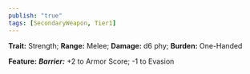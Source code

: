 ```yaml
---
publish: "true"
tags: [SecondaryWeapon, Tier1]
---
```

**Trait:** Strength; **Range:** Melee; **Damage:** d6 phy; **Burden:** One-Handed

**Feature:** ***Barrier:*** +2 to Armor Score; -1 to Evasion
